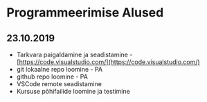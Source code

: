 # Programmeerimise Alused
## 23.10.2019
* Tarkvara paigaldamine ja seadistamine - [https://code.visualstudio.com/](https://code.visualstudio.com/)
* git lokaalne repo loomine - PA
* github repo loomine - PA
* VSCode remote seadistamine
* Kursuse põhifailide loomine ja testimine